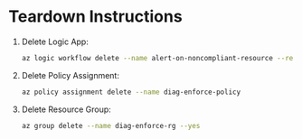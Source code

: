 
# Teardown Instructions

1. Delete Logic App:
   ```bash
   az logic workflow delete --name alert-on-noncompliant-resource --resource-group diag-enforce-rg
   ```

2. Delete Policy Assignment:
   ```bash
   az policy assignment delete --name diag-enforce-policy
   ```

3. Delete Resource Group:
   ```bash
   az group delete --name diag-enforce-rg --yes
   ```
